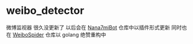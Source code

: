 # weibo_detector
微博监视器 很久没更新了 以后会在 [Nana7miBot](https://github.com/Drelf2018/Nana7miBot) 仓库中以插件形式更新
同时也在 [WeiboSpider](https://github.com/Drelf2018/WeiboSpider) 仓库以 golang 绝赞重构中
